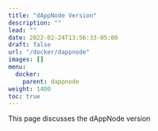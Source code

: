 ```yaml
---
title: "dAppNode Version"
description: ""
lead: ""
date: 2022-02-24T13:56:33-05:00
draft: false
url: "/docker/dappnode"
images: []
menu: 
  docker:
    parent: dappnode
weight: 1400
toc: true
---
```


This page discusses the dAppNode version
